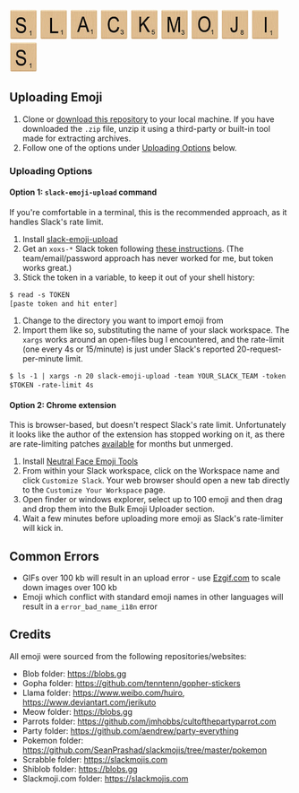 ![S](./examples/l-s.jpg) ![L](./examples/l-l.jpg) ![A](./examples/l-a.jpg)
![C](./examples/l-c.jpg) ![K](./examples/l-k.jpg) ![M](./examples/l-m.jpg)
![O](./examples/l-o.jpg) ![J](./examples/l-j.jpg) ![I](./examples/l-i.jpg) ![S](./examples/l-s.jpg)

## Uploading Emoji

1. Clone or [download this
   repository](https://github.com/SeanPrashad/slackmojis/archive/master.zip) to
   your local machine. If you have downloaded the `.zip` file, unzip it using a
   third-party or built-in tool made for extracting archives.
1. Follow one of the options under [Uploading Options](#Uploading-Options) below.

### Uploading Options

#### Option 1: `slack-emoji-upload` command

If you're comfortable in a terminal, this is the recommended approach, as it
handles Slack's rate limit.

1. Install [slack-emoji-upload](https://github.com/sgreben/slack-emoji-upload)
1. Get an `xoxs-*` Slack token following
   [these instructions](https://github.com/jackellenberger/emojme#finding-a-slack-token).
   (The team/email/password approach has never worked for me, but token works great.)
1. Stick the token in a variable, to keep it out of your shell history:
```
$ read -s TOKEN
[paste token and hit enter]
```
1. Change to the directory you want to import emoji from
1. Import them like so, substituting the name of your slack workspace. The `xargs` works
   around an open-files bug I encountered, and the rate-limit (one every 4s or 15/minute)
   is just under Slack's reported 20-request-per-minute limit.
```
$ ls -1 | xargs -n 20 slack-emoji-upload -team YOUR_SLACK_TEAM -token $TOKEN -rate-limit 4s
```

#### Option 2: Chrome extension

This is browser-based, but doesn't respect Slack's rate limit. Unfortunately it looks
like the author of the extension has stopped working on it, as there are rate-limiting
patches [available](https://github.com/Fauntleroy/neutral-face-emoji-tools/pull/15) for
months but unmerged.

1. Install [Neutral Face
   Emoji Tools](https://chrome.google.com/webstore/detail/neutral-face-emoji-tools/anchoacphlfbdomdlomnbbfhcmcdmjej)
1. From within your Slack workspace, click on the Workspace name and
   click `Customize Slack`. Your web browser should open a new tab directly to
   the `Customize Your Workspace` page.
1. Open finder or windows explorer, select up to 100 emoji and then drag and drop
   them into the Bulk Emoji Uploader section.
1. Wait a few minutes before uploading more emoji as Slack's
   rate-limiter will kick in.

## Common Errors

- GIFs over 100 kb will result in an upload error - use
  [Ezgif.com](https://ezgif.com/optimize) to scale down images over 100 kb
- Emoji which conflict with standard emoji names in other languages will
  result in a `error_bad_name_i18n` error

## Credits

All emoji were sourced from the following repositories/websites:

- Blob folder: https://blobs.gg
- Gopha folder: https://github.com/tenntenn/gopher-stickers
- Llama folder:  https://www.weibo.com/huiro, https://www.deviantart.com/jerikuto
- Meow folder: https://blobs.gg
- Parrots folder: https://github.com/jmhobbs/cultofthepartyparrot.com
- Party folder: https://github.com/aendrew/party-everything
- Pokemon folder: https://github.com/SeanPrashad/slackmojis/tree/master/pokemon
- Scrabble folder: https://slackmojis.com
- Shiblob folder: https://blobs.gg
- Slackmoji.com folder: https://slackmojis.com
